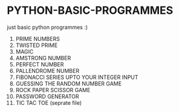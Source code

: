 # PYTHON-BASIC-PROGRAMMES
just basic python programmes :)

1. PRIME NUMBERS
2. TWISTED PRIME
3. MAGIC
4. AMSTRONG NUMBER
5. PERFECT NUMBER
6. PALLENDROME NUMBER
7. FIBONACCI SERIES UPTO YOUR INTEGER INPUT
8. GUESSING THE RANDOM NUMBER GAME
9. ROCK PAPER SCISSOR GAME
10. PASSWORD GENERATOR
11. TIC TAC TOE (seprate file)
